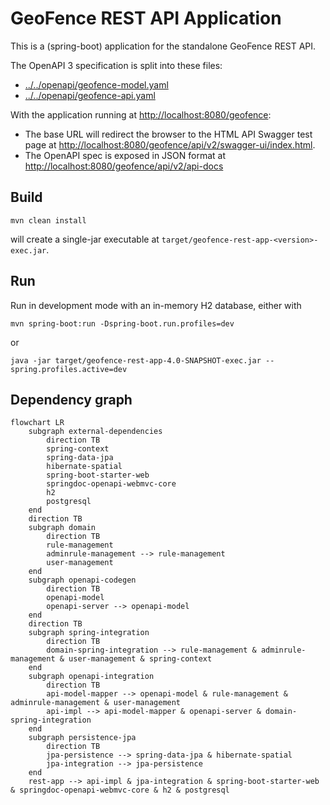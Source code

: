 # GeoFence REST API Application

This is a (spring-boot) application for the standalone GeoFence REST API.

The OpenAPI 3 specification is split into these files:

- [../../openapi/geofence-model.yaml](../../openapi/geofence-model.yaml)
- [../../openapi/geofence-api.yaml](../../openapi/geofence-api.yaml)

With the application running at [http://localhost:8080/geofence](http://localhost:8080/geofence):

- The base URL will redirect the browser to the HTML API Swagger test page at [http://localhost:8080/geofence/api/v2/swagger-ui/index.html](http://localhost:8080/geofence/api/v2/swagger-ui/index.html).
- The OpenAPI spec is exposed in JSON format at [http://localhost:8080/geofence/api/v2/api-docs](http://localhost:8080/geofence/api/v2/api-docs)


## Build

```
mvn clean install
```

will create a single-jar executable at `target/geofence-rest-app-<version>-exec.jar`.

## Run

Run in development mode with an in-memory H2 database, either with

	mvn spring-boot:run -Dspring-boot.run.profiles=dev

or

	java -jar target/geofence-rest-app-4.0-SNAPSHOT-exec.jar --spring.profiles.active=dev

## Dependency graph

```mermaid
flowchart LR
	subgraph external-dependencies
		direction TB
		spring-context
		spring-data-jpa
		hibernate-spatial
		spring-boot-starter-web
		springdoc-openapi-webmvc-core
		h2
		postgresql
	end
	direction TB
	subgraph domain
		direction TB
		rule-management
		adminrule-management --> rule-management
		user-management
	end
	subgraph openapi-codegen
		direction TB
		openapi-model
		openapi-server --> openapi-model
	end
	direction TB
	subgraph spring-integration
		direction TB
		domain-spring-integration --> rule-management & adminrule-management & user-management & spring-context
	end
	subgraph openapi-integration
		direction TB
		api-model-mapper --> openapi-model & rule-management & adminrule-management & user-management
		api-impl --> api-model-mapper & openapi-server & domain-spring-integration
	end
	subgraph persistence-jpa
		direction TB
		jpa-persistence --> spring-data-jpa & hibernate-spatial
		jpa-integration --> jpa-persistence
	end
	rest-app --> api-impl & jpa-integration & spring-boot-starter-web & springdoc-openapi-webmvc-core & h2 & postgresql
```
